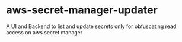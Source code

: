 # aws-secret-manager-updater
A UI and Backend to list and update secrets only for obfuscating read access on aws secret manager
